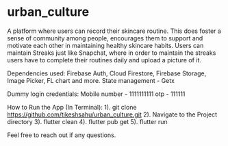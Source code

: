# urban_culture

A platform where users can record their skincare routine. This does foster a sense of community among people, encourages them to support and motivate each other in maintaining healthy skincare habits. Users can maintain Streaks just like Snapchat, where in order to maintain the streaks users have to complete their routines daily and upload a picture of it. 

Dependencies used: Firebase Auth, Cloud Firestore, Firebase Storage, Image Picker, FL chart and more.
State management - Getx

Dummy login credentials:
Mobile number - 1111111111
otp - 111111

How to Run the App (In Terminal): 
1). git clone https://github.com/tikeshsahu/urban_culture.git
2). Navigate to the Project directory 
3). flutter clean 
4). flutter pub get 
5). flutter run

Feel free to reach out if any questions.


